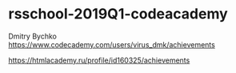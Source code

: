 # rsschool-2019Q1-codeacademy

Dmitry Bychko
https://www.codecademy.com/users/virus_dmk/achievements

https://htmlacademy.ru/profile/id160325/achievements

